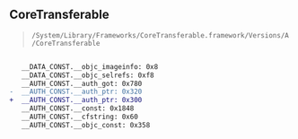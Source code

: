 ## CoreTransferable

> `/System/Library/Frameworks/CoreTransferable.framework/Versions/A/CoreTransferable`

```diff

   __DATA_CONST.__objc_imageinfo: 0x8
   __DATA_CONST.__objc_selrefs: 0xf8
   __AUTH_CONST.__auth_got: 0x780
-  __AUTH_CONST.__auth_ptr: 0x320
+  __AUTH_CONST.__auth_ptr: 0x300
   __AUTH_CONST.__const: 0x1848
   __AUTH_CONST.__cfstring: 0x60
   __AUTH_CONST.__objc_const: 0x358

```
